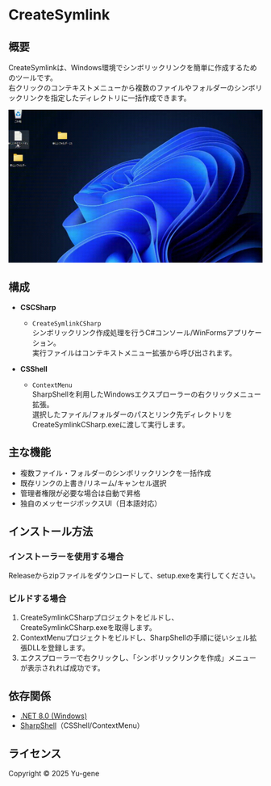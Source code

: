 # CreateSymlink

## 概要

CreateSymlinkは、Windows環境でシンボリックリンクを簡単に作成するためのツールです。<br>
右クリックのコンテキストメニューから複数のファイルやフォルダーのシンボリックリンクを指定したディレクトリに一括作成できます。

![](.github_files/rec1.gif)

## 構成

- **CSCSharp**
    - `CreateSymlinkCSharp`<br>
    シンボリックリンク作成処理を行うC#コンソール/WinFormsアプリケーション。<br>
    実行ファイルはコンテキストメニュー拡張から呼び出されます。

- **CSShell**
    - `ContextMenu`<br>
    SharpShellを利用したWindowsエクスプローラーの右クリックメニュー拡張。<br>
    選択したファイル/フォルダーのパスとリンク先ディレクトリをCreateSymlinkCSharp.exeに渡して実行します。

## 主な機能

- 複数ファイル・フォルダーのシンボリックリンクを一括作成
- 既存リンクの上書き/リネーム/キャンセル選択
- 管理者権限が必要な場合は自動で昇格
- 独自のメッセージボックスUI（日本語対応）

## インストール方法

### インストーラーを使用する場合

Releaseからzipファイルをダウンロードして、setup.exeを実行してください。

### ビルドする場合

1. CreateSymlinkCSharpプロジェクトをビルドし、CreateSymlinkCSharp.exeを取得します。
2. ContextMenuプロジェクトをビルドし、SharpShellの手順に従いシェル拡張DLLを登録します。
3. エクスプローラーで右クリックし、「シンボリックリンクを作成」メニューが表示されれば成功です。

## 依存関係

- [.NET 8.0 (Windows)](https://dotnet.microsoft.com/)
- [SharpShell](https://github.com/dwmkerr/sharpshell)（CSShell/ContextMenu）

## ライセンス

Copyright © 2025 Yu-gene